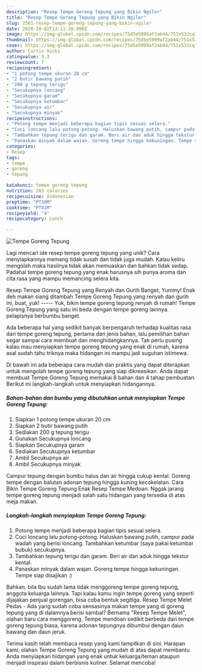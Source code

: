 ```yaml
---
description: "Resep Tempe Goreng Tepung yang Bikin Ngiler"
title: "Resep Tempe Goreng Tepung yang Bikin Ngiler"
slug: 2561-resep-tempe-goreng-tepung-yang-bikin-ngiler
date: 2020-10-02T13:11:28.098Z
image: https://img-global.cpcdn.com/recipes/75d5e5999af2ab44/751x532cq70/tempe-goreng-tepung-foto-resep-utama.jpg
thumbnail: https://img-global.cpcdn.com/recipes/75d5e5999af2ab44/751x532cq70/tempe-goreng-tepung-foto-resep-utama.jpg
cover: https://img-global.cpcdn.com/recipes/75d5e5999af2ab44/751x532cq70/tempe-goreng-tepung-foto-resep-utama.jpg
author: Curtis Hicks
ratingvalue: 3.3
reviewcount: 7
recipeingredient:
- "1 potong tempe ukuran 20 cm"
- "2 butir bawang putih"
- "200 g tepung terigu"
- "Secukupnya loncang"
- "Secukupnya garam"
- "Secukupnya ketumbar"
- "Secukupnya air"
- "Secukupnya minyak"
recipeinstructions:
- "Potong tempe menjadi beberapa bagian tipis sesuai selera."
- "Cuci loncang lalu potong-potong. Haluskan bawang putih, campur pada wadah yang berisi loncang. Tambahkan ketumbar (saya pakai ketumbar bubuk) secukupnya."
- "Tambahkan tepung terigu dan garam. Beri air dan aduk hingga tekstur kental."
- "Panaskan minyak dalam wajan. Goreng tempe hingga kekuningan. Tempe siap disajikan :)"
categories:
- Resep
tags:
- tempe
- goreng
- tepung

katakunci: tempe goreng tepung 
nutrition: 283 calories
recipecuisine: Indonesian
preptime: "PT10M"
cooktime: "PT41M"
recipeyield: "4"
recipecategory: Lunch

---
```



![Tempe Goreng Tepung](https://img-global.cpcdn.com/recipes/75d5e5999af2ab44/751x532cq70/tempe-goreng-tepung-foto-resep-utama.jpg)

Lagi mencari ide resep tempe goreng tepung yang unik? Cara menyiapkannya memang tidak susah dan tidak juga mudah. Kalau keliru mengolah maka hasilnya tidak akan memuaskan dan bahkan tidak sedap. Padahal tempe goreng tepung yang enak harusnya sih punya aroma dan cita rasa yang mampu memancing selera kita.

Resep Tempe Goreng Tepung yang Renyah dan Gurih Banget, Yummy! Enak deh makan siang ditambah Tempe Goreng Tepung yang renyah dan gurih ini, buat, yuk! ----- Yuk, bikin tempe goreng tepung renyah di rumah! Tempe Goreng Tepung yang satu ini beda dengan tempe goreng lainnya. pelapisnya berbumbu banget.

Ada beberapa hal yang sedikit banyak berpengaruh terhadap kualitas rasa dari tempe goreng tepung, pertama dari jenis bahan, lalu pemilihan bahan segar sampai cara membuat dan menghidangkannya. Tak perlu pusing kalau mau menyiapkan tempe goreng tepung yang enak di rumah, karena asal sudah tahu triknya maka hidangan ini mampu jadi suguhan istimewa.


Di bawah ini ada beberapa cara mudah dan praktis yang dapat diterapkan untuk mengolah tempe goreng tepung yang siap dikreasikan. Anda dapat membuat Tempe Goreng Tepung memakai 8 bahan dan 4 tahap pembuatan. Berikut ini langkah-langkah untuk menyiapkan hidangannya.

<!--inarticleads1-->

##### Bahan-bahan dan bumbu yang dibutuhkan untuk menyiapkan Tempe Goreng Tepung:

1. Siapkan 1 potong tempe ukuran 20 cm
1. Siapkan 2 butir bawang putih
1. Sediakan 200 g tepung terigu
1. Gunakan Secukupnya loncang
1. Siapkan Secukupnya garam
1. Sediakan Secukupnya ketumbar
1. Ambil Secukupnya air
1. Ambil Secukupnya minyak


Campur tepung dengan bumbu halus dan air hingga cukup kental. Goreng tempe dengan balutan adonan tepung hingga kuning kecokelatan. Cara Bikin Tempe Goreng Tepung Enak Resep Tempe Medoan. Nggak jarang tempe goreng tepung menjadi salah satu hidangan yang tersedia di atas meja makan. 

<!--inarticleads2-->

##### Langkah-langkah menyiapkan Tempe Goreng Tepung:

1. Potong tempe menjadi beberapa bagian tipis sesuai selera.
1. Cuci loncang lalu potong-potong. Haluskan bawang putih, campur pada wadah yang berisi loncang. Tambahkan ketumbar (saya pakai ketumbar bubuk) secukupnya.
1. Tambahkan tepung terigu dan garam. Beri air dan aduk hingga tekstur kental.
1. Panaskan minyak dalam wajan. Goreng tempe hingga kekuningan. Tempe siap disajikan :)


Bahkan, bila Ibu sudah lama tidak menggoreng tempe goreng tepung, anggota keluarga lainnya. Tapi kalau kamu ingin tempe goreng yang seperti dijajakan penjual gorengan, bisa coba bentuk segitiga. Resep Tempe Melet Pedas - Ada yang sudah coba sensasinya makan tempe yang di goreng tepung yang di dalamnya berisi sambal? Bernama &#34;Resep Tempe Melet&#34;, olahan baru cara menggoreng. Tempe mendoan sedikit berbeda dari tempe goreng tepung biasa, karena adonan tepungnya dibumbui dengan daun bawang dan daun jeruk. 

Terima kasih telah membaca resep yang kami tampilkan di sini. Harapan kami, olahan Tempe Goreng Tepung yang mudah di atas dapat membantu Anda menyiapkan hidangan yang enak untuk keluarga/teman ataupun menjadi inspirasi dalam berbisnis kuliner. Selamat mencoba!
